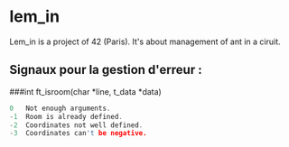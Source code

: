 # lem_in
Lem_in is a project of 42 (Paris).
It's about management of ant in a ciruit.

## Signaux pour la gestion d'erreur :
###int	ft_isroom(char *line, t_data *data)
```C
0	Not enough arguments.
-1	Room is already defined.
-2	Coordinates not well defined.
-3	Coordinates can't be negative.
```
